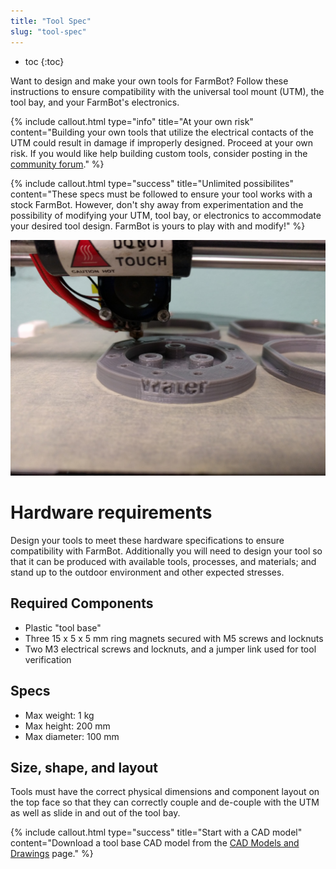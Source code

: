 ```yaml
---
title: "Tool Spec"
slug: "tool-spec"
---
```


* toc
{:toc}

Want to design and make your own tools for FarmBot? Follow these instructions to ensure compatibility with the universal tool mount (UTM), the tool bay, and your FarmBot's electronics.

{%
include callout.html
type="info"
title="At your own risk"
content="Building your own tools that utilize the electrical contacts of the UTM could result in damage if improperly designed. Proceed at your own risk. If you would like help building custom tools, consider posting in the [community forum](http://forum.farmbot.org)."
%}



{%
include callout.html
type="success"
title="Unlimited possibilites"
content="These specs must be followed to ensure your tool works with a stock FarmBot. However, don't shy away from experimentation and the possibility of modifying your UTM, tool bay, or electronics to accommodate your desired tool design. FarmBot is yours to play with and modify!"
%}



![IMG_20160310_133648.jpg](IMG_20160310_133648.jpg)



# Hardware requirements

Design your tools to meet these hardware specifications to ensure compatibility with FarmBot. Additionally you will need to design your tool so that it can be produced with available tools, processes, and materials; and stand up to the outdoor environment and other expected stresses.

## Required Components
* Plastic "tool base"
* Three 15 x 5 x 5 mm ring magnets secured with M5 screws and locknuts
* Two M3 electrical screws and locknuts, and a jumper link used for tool verification

## Specs
* Max weight: 1 kg
* Max height: 200 mm
* Max diameter: 100 mm

## Size, shape, and layout
Tools must have the correct physical dimensions and component layout on the top face so that they can correctly couple and de-couple with the UTM as well as slide in and out of the tool bay.

{%
include callout.html
type="success"
title="Start with a CAD model"
content="Download a tool base CAD model from the [CAD Models and Drawings](../cad.md) page."
%}

